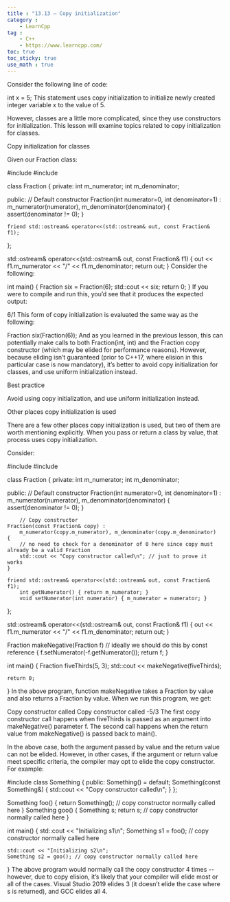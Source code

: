 ```yaml
---
title : "13.13 — Copy initialization"
category :
    - LearnCpp
tag : 
    - C++
    - https://www.learncpp.com/
toc: true  
toc_sticky: true 
use_math : true
---
```



Consider the following line of code:

int x = 5;
This statement uses copy initialization to initialize newly created integer variable x to the value of 5.

However, classes are a little more complicated, since they use constructors for initialization. This lesson will examine topics related to copy initialization for classes.

Copy initialization for classes

Given our Fraction class:

#include <cassert>
#include <iostream>

class Fraction
{
private:
    int m_numerator;
    int m_denominator;

public:
    // Default constructor
    Fraction(int numerator=0, int denominator=1)
        : m_numerator(numerator), m_denominator(denominator)
    {
        assert(denominator != 0);
    }

    friend std::ostream& operator<<(std::ostream& out, const Fraction& f1);
};

std::ostream& operator<<(std::ostream& out, const Fraction& f1)
{
	out << f1.m_numerator << "/" << f1.m_denominator;
	return out;
}
Consider the following:

int main()
{
    Fraction six = Fraction(6);
    std::cout << six;
    return 0;
}
If you were to compile and run this, you’d see that it produces the expected output:

6/1
This form of copy initialization is evaluated the same way as the following:

Fraction six(Fraction(6));
And as you learned in the previous lesson, this can potentially make calls to both Fraction(int, int) and the Fraction copy constructor (which may be elided for performance reasons). However, because eliding isn’t guaranteed (prior to C++17, where elision in this particular case is now mandatory), it’s better to avoid copy initialization for classes, and use uniform initialization instead.

Best practice

Avoid using copy initialization, and use uniform initialization instead.

Other places copy initialization is used

There are a few other places copy initialization is used, but two of them are worth mentioning explicitly. When you pass or return a class by value, that process uses copy initialization.

Consider:

#include <cassert>
#include <iostream>

class Fraction
{
private:
	int m_numerator;
	int m_denominator;

public:
    // Default constructor
    Fraction(int numerator=0, int denominator=1)
        : m_numerator(numerator), m_denominator(denominator)
    {
        assert(denominator != 0);
    }

        // Copy constructor
	Fraction(const Fraction& copy) :
		m_numerator(copy.m_numerator), m_denominator(copy.m_denominator)
	{
		// no need to check for a denominator of 0 here since copy must already be a valid Fraction
		std::cout << "Copy constructor called\n"; // just to prove it works
	}

	friend std::ostream& operator<<(std::ostream& out, const Fraction& f1);
        int getNumerator() { return m_numerator; }
        void setNumerator(int numerator) { m_numerator = numerator; }
};

std::ostream& operator<<(std::ostream& out, const Fraction& f1)
{
	out << f1.m_numerator << "/" << f1.m_denominator;
	return out;
}

Fraction makeNegative(Fraction f) // ideally we should do this by const reference
{
    f.setNumerator(-f.getNumerator());
    return f;
}

int main()
{
    Fraction fiveThirds(5, 3);
    std::cout << makeNegative(fiveThirds);

    return 0;
}
In the above program, function makeNegative takes a Fraction by value and also returns a Fraction by value. When we run this program, we get:

Copy constructor called
Copy constructor called
-5/3
The first copy constructor call happens when fiveThirds is passed as an argument into makeNegative() parameter f. The second call happens when the return value from makeNegative() is passed back to main().

In the above case, both the argument passed by value and the return value can not be elided. However, in other cases, if the argument or return value meet specific criteria, the compiler may opt to elide the copy constructor. For example:

#include <iostream>
class Something
{
public:
	Something() = default;
	Something(const Something&)
	{
		std::cout << "Copy constructor called\n";
	}
};

Something foo()
{
	return Something(); // copy constructor normally called here
}
Something goo()
{
	Something s;
	return s; // copy constructor normally called here
}

int main()
{
	std::cout << "Initializing s1\n";
	Something s1 = foo(); // copy constructor normally called here

	std::cout << "Initializing s2\n";
	Something s2 = goo(); // copy constructor normally called here
}
The above program would normally call the copy constructor 4 times -- however, due to copy elision, it’s likely that your compiler will elide most or all of the cases. Visual Studio 2019 elides 3 (it doesn’t elide the case where s is returned), and GCC elides all 4.